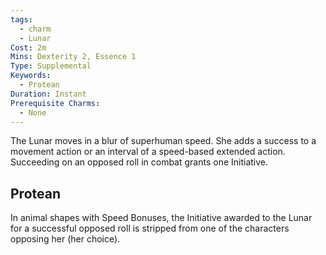```yaml
---
tags:
  - charm
  - Lunar
Cost: 2m
Mins: Dexterity 2, Essence 1
Type: Supplemental
Keywords:
  - Protean
Duration: Instant
Prerequisite Charms:
  - None
---
```

The Lunar moves in a blur of superhuman speed. She adds a success to a movement action or an interval of a speed-based extended action. Succeeding on an opposed roll in combat grants one Initiative. 
## Protean 

In animal shapes with Speed Bonuses, the Initiative awarded to the Lunar for a successful opposed roll is stripped from one of the characters opposing her (her choice).